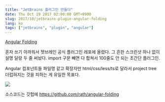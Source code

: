 ```yaml
---
title: "JetBrains 플러그인 만들다"
date: Thu Oct 19 2017 02:00:00 GMT+0900
slug: 2017/10/jetbrains-plugin-angular-folding
lang: ko
tags: ["jetbrains", "plugin", "angular"]
---
```


[Angular Folding](https://plugins.jetbrains.com/plugin/10090-angular-component-folding)

혼자 쓰기 아까워서 젯브레인 공식 플러그인 레포에 올렸다. 그 흔한 스크린샷 하나 없이 설명 달랑 두 줄 써놨다. import 구문 빼면 다 합쳐서 100줄도 안 되는 초간단 플러그인.

Angular 컴포넌트들 파일명 같고 확장자만 html/css/less/ts로 달라서 project tree 더럽혀지는 것을 피하는 게 유일한 목표다.

![](/img/angular-folding.jpg)

소스코드는 깃헙에 https://github.com/rath/angular-folding
